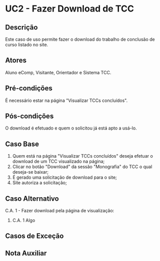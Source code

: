 # UC2 - Fazer Download de TCC

## Descrição
Este caso de uso permite fazer o download do trabalho de conclusão de curso listado no site.
## Atores
Aluno eComp, Visitante, Orientador e Sistema TCC.
## Pré-condições
É necessário estar na página "Visualizar TCCs concluídos".
## Pós-condições
O download é efetuado e quem o solicitou já está apto a usá-lo.
## Caso Base
1. Quem está na página "Visualizar TCCs concluídos" deseja efetuar o download de um TCC visualizado na página;
2. Clicar no botão "Download" da sessão "Monografia" do TCC o qual deseja-se baixar;
3. É gerado uma solicitação de download para o site;
4. Site autoriza a solicitação;
## Caso Alternativo
C.A. 1 - Fazer download pela página de visualização:
1. C.A. 1 Algo
## Casos de Exceção

## Nota Auxiliar